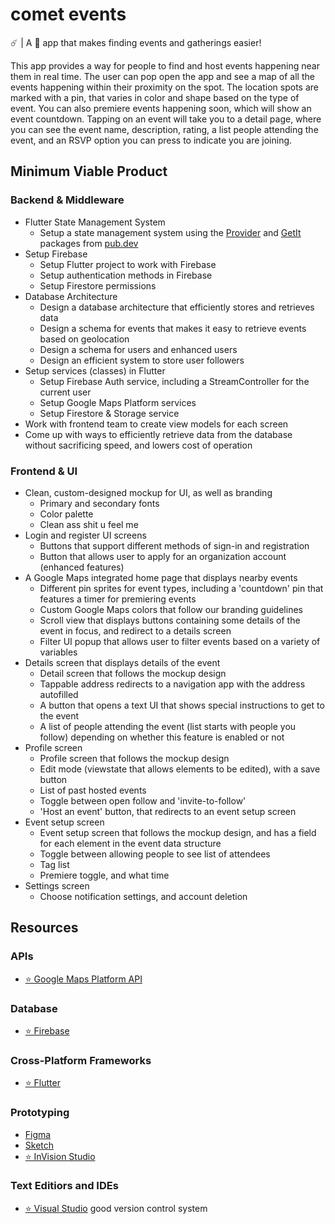 # comet events
☄️ | A 📱 app that makes finding events and gatherings easier!

This app provides a way for people to find and host events happening near them in real time. The user can pop open the app and see a map of all the events happening within their proximity on the spot. The location spots are marked with a pin, that varies in color and shape based on the type of event. You can also premiere events happening soon, which will show an event countdown. Tapping on an event will take you to a detail page, where you can see the event name, description, rating, a list people attending the event, and an RSVP option you can press to indicate you are joining. 

## Minimum Viable Product 

  ### Backend & Middleware
  * Flutter State Management System
    * Setup a state management system using the [Provider](https://pub.dev/packages/provider) and [GetIt](https://pub.dev/packages/get_it) packages from [pub.dev](http://pub.dev)
  * Setup Firebase
    * Setup Flutter project to work with Firebase
    * Setup authentication methods in Firebase
    * Setup Firestore permissions
  * Database Architecture
    * Design a database architecture that efficiently stores and retrieves data
    * Design a schema for events that makes it easy to retrieve events based on geolocation
    * Design a schema for users and enhanced users
    * Design an efficient system to store user followers
  * Setup services (classes) in Flutter
    * Setup Firebase Auth service, including a StreamController for the current user
    * Setup Google Maps Platform services
    * Setup Firestore & Storage service
  * Work with frontend team to create view models for each screen
  * Come up with ways to efficiently retrieve data from the database without sacrificing speed, and lowers cost of operation
    
  ### Frontend & UI
  * Clean, custom-designed mockup for UI, as well as branding
    * Primary and secondary fonts
    * Color palette
    * Clean ass shit u feel me
  * Login and register UI screens
    * Buttons that support different methods of sign-in and registration
    * Button that allows user to apply for an organization account (enhanced features)
  * A Google Maps integrated home page that displays nearby events
    * Different pin sprites for event types, including a 'countdown' pin that features a timer for premiering events
    * Custom Google Maps colors that follow our branding guidelines
    * Scroll view that displays buttons containing some details of the event in focus, and redirect to a details screen
    * Filter UI popup that allows user to filter events based on a variety of variables
  * Details screen that displays details of the event
    * Detail screen that follows the mockup design
    * Tappable address redirects to a navigation app with the address autofilled
    * A button that opens a text UI that shows special instructions to get to the event
    * A list of people attending the event (list starts with people you follow) depending on whether this feature is enabled or not
  * Profile screen
    * Profile screen that follows the mockup design
    * Edit mode (viewstate that allows elements to be edited), with a save button
    * List of past hosted events
    * Toggle between open follow and 'invite-to-follow'
    * 'Host an event' button, that redirects to an event setup screen
  * Event setup screen
    * Event setup screen that follows the mockup design, and has a field for each element in the event data structure
    * Toggle between allowing people to see list of attendees
    * Tag list
    * Premiere toggle, and what time
  * Settings screen
    * Choose notification settings, and account deletion
   
   
## Resources 

### APIs
  * [⭐️ Google Maps Platform API](https://cloud.google.com/maps-platform/)
  
### Database
  * [⭐️ Firebase](https://www.firebase.google.com/)
  
### Cross-Platform Frameworks
  * [⭐️ Flutter](https://flutter.dev)

### Prototyping
  * [Figma](https://www.figma.com/)
  * [Sketch](https://www.sketch.com)
  * [⭐️ InVision Studio](https://www.adobe.com/products/illustrator.html)
  
### Text Editiors and IDEs
  * [⭐️ Visual Studio](https://visualstudio.microsoft.com/) good version control system
